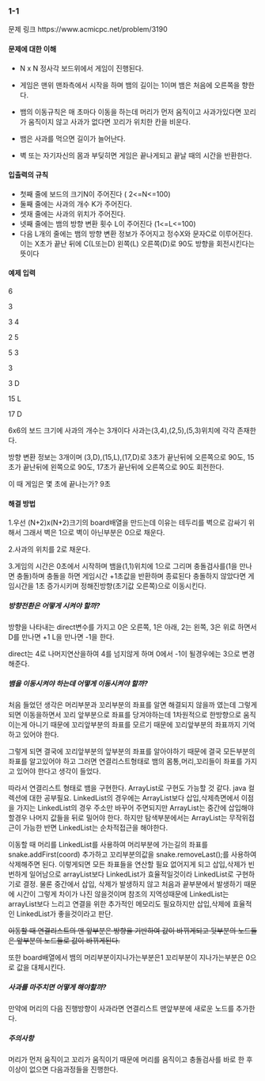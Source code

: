<h3>1-1</h3> 문제 링크 https://www.acmicpc.net/problem/3190
  
  <h4>문제에 대한 이해</h4>
  
  - N x N 정사각 보드위에서 게임이 진행된다.
  
  - 게임은 맨위 맨좌측에서 시작을 하며 뱀의 길이는 1이며 뱀은 처음에 오른쪽을 향한다.
   
  - 뱀의 이동규칙은 매 초마다 이동을 하는데 머리가 먼저 움직이고 사과가있다면 꼬리가 움직이지 않고 사과가 없다면 꼬리가 위치한 칸을 비운다. 
    
  - 뱀은 사과를 먹으면 길이가 늘어난다.
  
  - 벽 또는 자기자신의 몸과 부딪히면 게임은 끝나게되고 끝날 때의 시간을 반환한다.
  
  <h4>입출력의 규칙</h4>
  
  - 첫째 줄에 보드의 크기N이 주어진다 ( 2<=N<=100)
  - 둘째 줄에는 사과의 개수 K가 주어진다.
  - 셋재 줄에는 사과의 위치가 주어진다.
  - 넷째 줄에는 뱀의 방향 변환 횟수 L이 주어진다 (1<=L<=100)
  - 다음 L개의 줄에는 뱀의 방향 변환 정보가 주어지고 정수X와 문자C로 이루어진다. 이는 X초가 끝난 뒤에 C(L또는D) 왼쪽(L) 오른쪽(D)로 90도 방향을 회전시킨다는 뜻이다 
  
  <h4>예제 입력</h4>
  
  6
  
  3
  
  3 4
  
  2 5
  
  5 3
  
  3
  
  3 D
  
  15 L
  
  17 D
  
  
  6x6의 보드 크기에 사과의 개수는 3개이다 사과는(3,4),(2,5),(5,3)위치에 각각 존재한다.
  
  방향 변환 정보는 3개이며 (3,D),(15,L),(17,D)로 3초가 끝난뒤에 오른쪽으로 90도, 15초가 끝난뒤에 왼쪽으로 90도, 17초가 끝난뒤에 오른쪽으로 90도 회전한다.
  
  이 때 게임은 몇 초에 끝나는가? 9초
  
  <h4>해결 방법</h4>
  
  1.우선 (N+2)x(N+2)크기의 board배열을 만드는데 이유는 테두리를 벽으로 감싸기 위해서 그래서 벽은 1으로 벽이 아닌부분은 0으로 채운다.<br>
  
  2.사과의 위치를 2로 채운다.
  
  3.게임의 시간은 0초에서 시작하며 뱀을(1,1)위치에 1으로 그리며 충돌검사를(1을 만나면 충돌)하며 충돌을 하면 게임시간 +1초값을 반환하며 종료된다 충돌하지 않았다면 게임시간을 1초 증가시키며 정해진방향(초기값 오른쪽)으로 이동시킨다.
  
  <h5>방향전환은 어떻게 시켜야 할까?</h5>
  
  방향을 나타내는 direct변수를 가지고 0은 오른쪽, 1은 아래, 2는 왼쪽, 3은 위로 하면서 D를 만나면 +1 L을 만나면 -1을 한다.
  
  direct는 4로 나머지연산을하여 4를 넘지않게 하며 0에서 -1이 될경우에는 3으로 변경해준다.
  
  
  <h5>뱀을 이동시켜야 하는데 어떻게 이동시켜야 할까?</h5>
 
  
  처음 들었던 생각은 머리부분과 꼬리부분의 좌표를 알면 해결되지 않을까 였는데 그렇게되면 이동을하면서 꼬리 앞부분으로 좌표를 당겨야하는데 1차원적으로 한방향으로 움직이는게 아니기 때문에 꼬리앞부분의 좌표를 모르기 때문에 꼬리앞부분의 좌표까지
  기억하고 있어야 한다. 
  
  그렇게 되면 결국에 꼬리앞부분의 앞부분의 좌표를 알아야하기 때문에 결국 모든부분의 좌표를 알고있어야 하고 그러면 연결리스트형태로 뱀의 몸통,머리,꼬리들이 좌표를 가지고 있어야 한다고 생각이 들었다.
  
  따라서 연결리스트 형태로 뱀을 구현한다. ArrayList로 구현도 가능할 것 같다. java 컬렉션에 대한 공부필요. LinkedList의 경우에는 ArrayList보다 삽입,삭제측면에서 이점을 가지는 LinkedList의 경우 주소만 바꾸어 주면되지만 ArrayList는 중간에 삽입해야할경우 나머지 값들을 뒤로 밀어야 한다. 하지만 탐색부분에서는 ArrayList는 무작위접근이 가능한 반면 LinkedList는 순차적접근을 해야한다.
  
  이동할 때 머리를 LinkedList를 사용하여 머리부분에 가는길의 좌표를 snake.addFirst(coord) 추가하고 꼬리부분의값을 snake.removeLast();를 사용하여 삭제해주면 된다. 이렇게되면 모든 좌표들을 연산할 필요 없어지게 되고 삽입,삭제가 빈번하게 일어남으로 arrayList보다 LinkedList가 효율적일것이라 LinkedList로 구현하기로 결정. 물론 중간에서 삽입, 삭제가 발생하지 않고 처음과 끝부분에서 발생하기 때문에 시간이 그렇게 차이가 나진 않을것이며 참조의 지역성때문에 LinkedList는 arrayList보다 느리고 연결을 위한 추가적인 메모리도 필요하지만 삽입,삭제에 효율적인 LinkedList가 좋을것이라고 판단.
  
  ~~이동할 때 연결리스트의 맨 앞부분은 방향을 기반하여 값이 바뀌게되고 뒷부분의 노드들은 앞부분의 노드들로 값이 바뀌게된다.~~
  
  또한 board배열에서 뱀의 머리부분이지나가는부분은1 꼬리부분이 지나가는부분은 0으로 값을 대체시킨다.
  
  
  <h5>사과를 마주치면 어떻게 해야할까?</h5>
  
  만약에 머리의 다음 진행방향이 사과라면 연결리스트 맨앞부분에 새로운 노드를 추가한다.
   
   <h5>주의사항</h5>
   
   머리가 먼저 움직이고 꼬리가 움직이기 때문에 머리를 움직이고 충돌검사를 바로 한 후 이상이 없으면 다음과정들을 진행한다.


